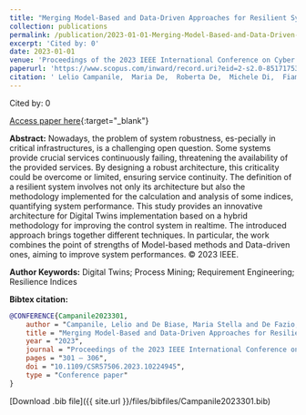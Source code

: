 ```yaml
---
title: "Merging Model-Based and Data-Driven Approaches for Resilient Systems Digital Twins Design"
collection: publications
permalink: /publication/2023-01-01-Merging-Model-Based-and-Data-Driven-Approaches-for-Resilient-Systems-Digital-Twins-Design
excerpt: 'Cited by: 0'
date: 2023-01-01
venue: 'Proceedings of the 2023 IEEE International Conference on Cyber Security and Resilience, CSR 2023'
paperurl: 'https://www.scopus.com/inward/record.uri?eid=2-s2.0-85171753139&doi=10.1109%2fCSR57506.2023.10224945&partnerID=40&md5=35e5eb0bfbb092e953335dd83b1b5b34'
citation: ' Lelio Campanile,  Maria De,  Roberta De,  Michele Di,  Fiammetta Marulli,  Laura Verde, &quot;Merging Model-Based and Data-Driven Approaches for Resilient Systems Digital Twins Design.&quot; Proceedings of the 2023 IEEE International Conference on Cyber Security and Resilience, CSR 2023, 2023.'
---
```

Cited by: 0

[Access paper here](https://www.scopus.com/inward/record.uri?eid=2-s2.0-85171753139&doi=10.1109%2fCSR57506.2023.10224945&partnerID=40&md5=35e5eb0bfbb092e953335dd83b1b5b34){:target="_blank"}

 __Abstract:__ Nowadays, the problem of system robustness, es-pecially in critical infrastructures, is a challenging open question. Some systems provide crucial services continuously failing, threatening the availability of the provided services. By designing a robust architecture, this criticality could be overcome or limited, ensuring service continuity. The definition of a resilient system involves not only its architecture but also the methodology implemented for the calculation and analysis of some indices, quantifying system performance. This study provides an innovative architecture for Digital Twins implementation based on a hybrid methodology for improving the control system in realtime. The introduced approach brings together different techniques. In particular, the work combines the point of strengths of Model-based methods and Data-driven ones, aiming to improve system performances. © 2023 IEEE.

 __Author Keywords:__ Digital Twins; Process Mining; Requirement Engineering; Resilience Indices

 __Bibtex citation:__ 
```bibtex 
@CONFERENCE{Campanile2023301,
    author = "Campanile, Lelio and De Biase, Maria Stella and De Fazio, Roberta and Di Giovanni, Michele and Marulli, Fiammetta and Verde, Laura",
    title = "Merging Model-Based and Data-Driven Approaches for Resilient Systems Digital Twins Design",
    year = "2023",
    journal = "Proceedings of the 2023 IEEE International Conference on Cyber Security and Resilience, CSR 2023",
    pages = "301 – 306",
    doi = "10.1109/CSR57506.2023.10224945",
    type = "Conference paper"
}

``` 
[Download .bib file]({{ site.url }}/files/bibfiles/Campanile2023301.bib) 
